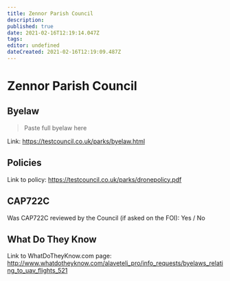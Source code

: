 ```yaml
---
title: Zennor Parish Council
description: 
published: true
date: 2021-02-16T12:19:14.047Z
tags: 
editor: undefined
dateCreated: 2021-02-16T12:19:09.487Z
---
```


# Zennor Parish Council


## Byelaw
> Paste full byelaw here

Link:
https://testcouncil.co.uk/parks/byelaw.html

## Policies
Link to policy:
https://testcouncil.co.uk/parks/dronepolicy.pdf

## CAP722C

Was CAP722C reviewed by the Council (if asked on the FOI): Yes / No

## What Do They Know

Link to WhatDoTheyKnow.com page:
http://www.whatdotheyknow.com/alaveteli_pro/info_requests/byelaws_relating_to_uav_flights_521

